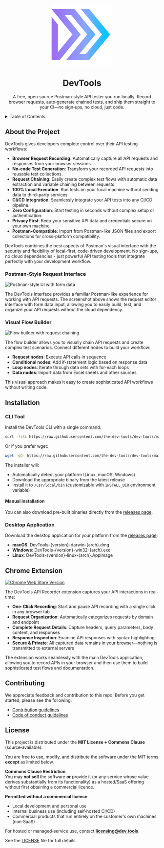 <p align="center">
  <a href="https://dev.tools/">
    <img width=200px height=200px src="./packages/client/assets/favicon/favicon.png">
  </a>
</p>

<h1 align="center">DevTools</h1>

<p align="center">
A free, open‑source Postman‑style API tester you run locally. Record browser requests, auto‑generate chained tests, and ship them straight to your CI—no sign‑ups, no cloud, just code.
</p>

<details>
  <summary>Table of Contents</summary>
  <ol>
    <li><a href="#about-the-project">About the Project</a></li>
    <li><a href="#installation">Installation</a></li>
    <li><a href="#chrome-extension">Chrome Extension</a></li>
    <li><a href="#contributing">Contributing</a></li>
    <li><a href="#license">License</a></li>
  </ol>
</details>

## About the Project

DevTools gives developers complete control over their API testing workflows:

- **Browser Request Recording**: Automatically capture all API requests and responses from your browser sessions.
- **No-code Test Generation**: Transform your recorded API requests into reusable test collections.
- **Request Chaining**: Easily create complex test flows with automatic data extraction and variable chaining between requests.
- **100% Local Execution**: Run tests on your local machine without sending data to third-party services.
- **CI/CD Integration**: Seamlessly integrate your API tests into any CI/CD pipeline.
- **Zero Configuration**: Start testing in seconds without complex setup or authentication.
- **Privacy First**: Keep your sensitive API data and credentials secure on your own machine.
- **Postman-Compatible**: Import from Postman-like JSON files and export collections for cross-platform compatibility.

DevTools combines the best aspects of Postman's visual interface with the security and flexibility of local-first, code-driven development. No sign-ups, no cloud dependencies - just powerful API testing tools that integrate perfectly with your development workflow.

### Postman-Style Request Interface

![Postman-style UI with form data](https://github.com/user-attachments/assets/98eb84ae-843c-4bd3-80af-6622dd7b000a)

The DevTools interface provides a familiar Postman-like experience for working with API requests. The screenshot above shows the request editor interface with form data input, allowing you to easily build, test, and organize your API requests without the cloud dependency.

### Visual Flow Builder

![Flow builder with request chaining](https://github.com/user-attachments/assets/ef9bbb76-3490-4a43-ad65-a75510501177)

The flow builder allows you to visually chain API requests and create complex test scenarios. Connect different nodes to build your workflow:

- **Request nodes**: Execute API calls in sequence
- **Conditional nodes**: Add if-statement logic based on response data
- **Loop nodes**: Iterate through data sets with for-each loops
- **Data nodes**: Import data from Excel sheets and other sources

This visual approach makes it easy to create sophisticated API workflows without writing code.

## Installation

### CLI Tool

Install the DevTools CLI with a single command:

```bash
curl -fsSL https://raw.githubusercontent.com/the-dev-tools/dev-tools/main/apps/cli/install.sh | bash
```

Or if you prefer wget:

```bash
wget -qO- https://raw.githubusercontent.com/the-dev-tools/dev-tools/main/apps/cli/install.sh | bash
```

The installer will:

- Automatically detect your platform (Linux, macOS, Windows)
- Download the appropriate binary from the latest release
- Install it to `/usr/local/bin` (customizable with `INSTALL_DIR` environment variable)

#### Manual Installation

You can also download pre-built binaries directly from the [releases page](https://github.com/the-dev-tools/dev-tools/releases).

### Desktop Application

Download the desktop application for your platform from the [releases page](https://github.com/the-dev-tools/dev-tools/releases):

- **macOS**: DevTools-{version}-darwin-{arch}.dmg
- **Windows**: DevTools-{version}-win32-{arch}.exe
- **Linux**: DevTools-{version}-linux-{arch}.AppImage

## Chrome Extension

[![Chrome Web Store Version](https://img.shields.io/chrome-web-store/v/bcnbbkdpnoeaaedhhnlefgpijlpbmije?logo=googlechrome&logoColor=white&label=API%20Recorder%20Extension)](https://chromewebstore.google.com/detail/api-recorder/bcnbbkdpnoeaaedhhnlefgpijlpbmije)

The DevTools API Recorder extension captures your API interactions in real-time:

- **One-Click Recording**: Start and pause API recording with a single click in any browser tab
- **Request Organization**: Automatically categorizes requests by domain and endpoint
- **Complete Request Details**: Capture headers, query parameters, body content, and responses
- **Response Inspection**: Examine API responses with syntax highlighting
- **Secure & Private**: All captured data remains in your browser—nothing is transmitted to external servers

The extension works seamlessly with the main DevTools application, allowing you to record APIs in your browser and then use them to build sophisticated test flows and documentation.

## Contributing

We appreciate feedback and contribution to this repo! Before you get started, please see the following:

- [Contribution guidelines](./docs/CONTRIBUTING.md)
- [Code of conduct guidelines](./docs/CODE-OF-CONDUCT.md)

## License

This project is distributed under the **MIT License + Commons Clause** (source‑available).

You are free to use, modify, and distribute the software under the MIT terms **except** as limited below.

**Commons Clause Restriction**  
You may **not sell** the software **or** provide it (or any service whose value derives substantially from its functionality) as a hosted/SaaS offering without first obtaining a commercial licence.

**Permitted without a commercial licence**

- Local development and personal use
- Internal business use (including self‑hosted CI/CD)
- Commercial products that run entirely on the customer's own machines (non‑SaaS)

For hosted or managed‑service use, contact **licensing@dev.tools**.

See the [LICENSE](./LICENSE) file for full details.
